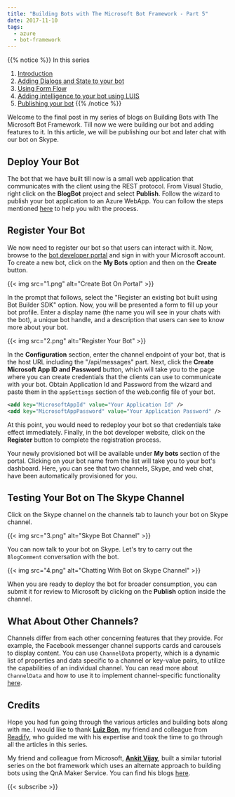 ```yaml
---
title: "Building Bots with The Microsoft Bot Framework - Part 5"
date: 2017-11-10
tags:
  - azure
  - bot-framework
---
```


{{% notice %}}
In this series

1. [Introduction](/post/Building-Bots-with-The-Microsoft-Bot-Framework-Part-1/)
2. [Adding Dialogs and State to your bot](/post/Building-Bots-with-The-Microsoft-Bot-Framework-Part-2/)
3. [Using Form Flow](/post/Building-Bots-with-The-Microsoft-Bot-Framework-Part-3/)
4. [Adding intelligence to your bot using LUIS](/post/Building-Bots-with-The-Microsoft-Bot-Framework-Part-4/)
5. [Publishing your bot](/post/Building-Bots-with-The-Microsoft-Bot-Framework-Part-5/)
   {{% /notice %}}

Welcome to the final post in my series of blogs on Building Bots with The Microsoft Bot Framework. Till now we were building our bot and adding features to it. In this article, we will be publishing our bot and later chat with our bot on Skype.

## Deploy Your Bot

The bot that we have built till now is a small web application that communicates with the client using the REST protocol. From Visual Studio, right click on the **BlogBot** project and select **Publish**. Follow the wizard to publish your bot application to an Azure WebApp. You can follow the steps mentioned [here](https://docs.microsoft.com/en-us/azure/app-service/app-service-web-get-started-dotnet#publish-to-azure) to help you with the process.

## Register Your Bot

We now need to register our bot so that users can interact with it. Now, browse to the [bot developer portal](https://dev.botframework.com/) and sign in with your Microsoft account. To create a new bot, click on the **My Bots** option and then on the **Create** button.

{{< img src="1.png" alt="Create Bot On Portal" >}}

In the prompt that follows, select the "Register an existing bot built using Bot Builder SDK" option. Now, you will be presented a form to fill up your bot profile. Enter a display name (the name you will see in your chats with the bot), a unique bot handle, and a description that users can see to know more about your bot.

{{< img src="2.png" alt="Register Your Bot" >}}

In the **Configuration** section, enter the channel endpoint of your bot, that is the host URL including the "/api/messages" part. Next, click the **Create Microsoft App ID and Password** button, which will take you to the page where you can create credentials that the clients can use to communicate with your bot. Obtain Application Id and Password from the wizard and paste them in the `appSettings` section of the web.config file of your bot.

```xml
<add key="MicrosoftAppId" value="Your Application Id" />
<add key="MicrosoftAppPassword" value="Your Application Password" />
```

At this point, you would need to redeploy your bot so that credentials take effect immediately. Finally, in the bot developer website, click on the **Register** button to complete the registration process.

Your newly provisioned bot will be available under **My bots** section of the portal. Clicking on your bot name from the list will take you to your bot's dashboard. Here, you can see that two channels, Skype, and web chat, have been automatically provisioned for you.

## Testing Your Bot on The Skype Channel

Click on the Skype channel on the channels tab to launch your bot on Skype channel.

{{< img src="3.png" alt="Skype Bot Channel" >}}

You can now talk to your bot on Skype. Let's try to carry out the `BlogComment` conversation with the bot.

{{< img src="4.png" alt="Chatting With Bot on Skype Channel" >}}

When you are ready to deploy the bot for broader consumption, you can submit it for review to Microsoft by clicking on the **Publish** option inside the channel.

## What About Other Channels?

Channels differ from each other concerning features that they provide. For example, the Facebook messenger channel supports cards and carousels to display content. You can use `ChannelData` property, which is a dynamic list of properties and data specific to a channel or key-value pairs, to utilize the capabilities of an individual channel. You can read more about `ChannelData` and how to use it to implement channel-specific functionality [here](https://docs.microsoft.com/en-us/bot-framework/dotnet/bot-builder-dotnet-channeldata).

## Credits

Hope you had fun going through the various articles and building bots along with me. I would like to thank **[Luiz Bon](https://luizbon.com/blog/)**, my friend and colleague from [Readify](http://readify.net), who guided me with his expertise and took the time to go through all the articles in this series.

My friend and colleague from Microsoft, **[Ankit Vijay](https://ankitvijay.net)**, built a similar tutorial series on the bot framework which uses an alternate approach to building bots using the QnA Maker Service. You can find his blogs [here](https://ankitvijay.net/category/bot/).

{{< subscribe >}}
